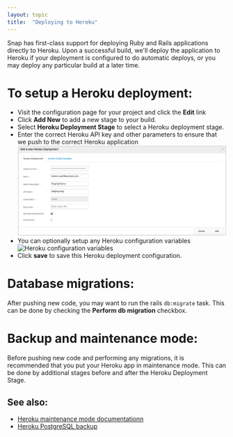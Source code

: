 ```yaml
---
layout: topic
title:  "Deploying to Heroku"
---
```


Snap has first-class support for deploying Ruby and Rails applications directly to Heroku. Upon a successful build, we'll deploy the application to Heroku if your deployment is configured to do automatic deploys, or you may deploy any particular build at a later time.

# To setup a Heroku deployment:

* Visit the configuration page for your project and click the **Edit** link
* Click **Add New** to add a new stage to your build.
* Select **Heroku Deployment Stage** to select a Heroku deployment stage.
* Enter the correct Heroku API key and other parameters to ensure that we push to the correct Heroku application
![Heroku deployment](/assets/images/screenshots/heroku-deployment.png)
* You can optionally setup any Heroku configuration variables
![Heroku configuration variables](/assets/images/screenshots/heroku-deployment-config-vars.png)
* Click **save** to save this Heroku deployment configuration.

# Database migrations:

After pushing new code, you may want to run the rails `db:migrate` task. This can be done by checking the **Perform db migration** checkbox.

# Backup and maintenance mode:

Before pushing new code and performing any migrations, it is recommended that you put your Heroku app in maintenance mode. This can be done by additional stages before and after the Heroku Deployment Stage.

## See also:


* [Heroku maintenance mode documentationn](https://devcenter.heroku.com/articles/maintenance-mode)
* [Heroku PostgreSQL backup](https://devcenter.heroku.com/articles/pgbackups)
